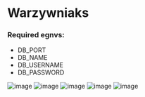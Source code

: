 # Warzywniaks

### Required egnvs:
- DB_PORT
- DB_NAME
- DB_USERNAME
- DB_PASSWORD

![image](https://github.com/SStudzinska/warzywniaks-grocery-store/assets/135205140/6fe393f4-5d88-4da8-9183-1799ef72d93b)
![image](https://github.com/SStudzinska/warzywniaks-grocery-store/assets/135205140/a01ff39a-0be2-4c74-8a5b-e3f68accc55d)
![image](https://github.com/SStudzinska/warzywniaks-grocery-store/assets/135205140/39615b30-d004-4f76-aa49-99a9a8cb39cd)
![image](https://github.com/SStudzinska/warzywniaks-grocery-store/assets/135205140/5fdf9caf-40f2-4b80-bf14-42b5c1bbc309)
![image](https://github.com/SStudzinska/warzywniaks-grocery-store/assets/135205140/d24fcc51-b310-4ec9-8db5-0465d0f9e32f)



